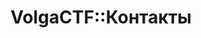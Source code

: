 ---
title: VolgaCTF::Контакты
main: ГЛАВНАЯ
ctf: ТЕКУЩИЕ СОРЕВНОВАНИЯ
contacts: КОНТАКТЫ
contacts_header_main: КАК С НАМИ
contacts_header_sub: СВЯЗАТЬСЯ
social_header_main: СЛЕДИТЬ ЗА
social_header_sub: НОВОСТЯМИ
about_invite_text: Вопросы по участию в соревнованиях - invite@volgactf.ru
about_tribune_text: Предложить лекцию/семинар - speakers@volgactf.ru
about_partners_text: Предложить сотрудничество - partners@volgactf.ru
about_info_text: "По всем информационным вопросам обращайтесь в группу [https://vk.com/volgactf](https://vk.com/volgactf){target=_blank}"
about_vk_text: "[Группа Вконтакте](https://vk.com/volgactf){target=_blank}"
about_twitter_text: "[Twitter](https://twitter.com/volgactf){target=_blank}"
about_github_text: "[Github](https://github.com/volgactf){target=_blank}"
layout: contacts.pug
---
